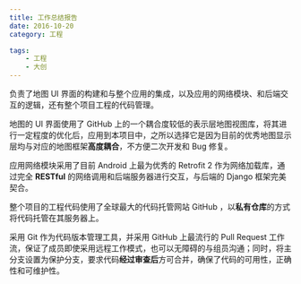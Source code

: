 ```yaml
---
title: 工作总结报告
date: 2016-10-20
category: 工程

tags:
    - 工程
    - 大创
---
```


负责了地图 UI 界面的构建和与整个应用的集成，以及应用的网络模块、和后端交互的逻辑，还有整个项目工程的代码管理。

地图的 UI 界面使用了 GitHub 上的一个耦合度较低的表示层地图视图库，将其进行一定程度的优化后，应用到本项目中，之所以选择它是因为目前的优秀地图显示层均与对应的地图框架**高度耦合**，不方便二次开发和 Bug 修复。

应用网络模块采用了目前 Android 上最为优秀的 Retrofit 2 作为网络加载库，通过完全 **RESTful** 的网络调用和后端服务器进行交互，与后端的 Django 框架完美契合。

整个项目的工程代码使用了全球最大的代码托管网站 GitHub ，以**私有仓库**的方式将代码托管在其服务器上。

采用 Git 作为代码版本管理工具，并采用 GitHub 上最流行的 Pull Request 工作流，保证了成员即使采用远程工作模式，也可以无障碍的与组员沟通；同时，将主分支设置为保护分支，要求代码**经过审查后**方可合并，确保了代码的可用性，正确性和可维护性。
